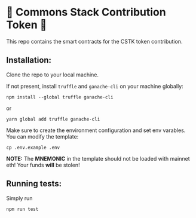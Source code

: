 # :seedling: Commons Stack Contribution Token :seedling:

This repo contains the smart contracts for the CSTK token contribution.

## Installation:

Clone the repo to your local machine.

If not present, install `truffle` and `ganache-cli` on your machine globally:

`npm install --global truffle ganache-cli`

or 

`yarn global add truffle ganache-cli`

Make sure to create the environment configuration and set env varables.
You can modify the template:

`cp .env.example .env`

**NOTE:** The **MNEMONIC** in the template should not be loaded with mainnet eth! Your funds **will** be stolen!

## Running tests:

Simply run 

`npm run test`



